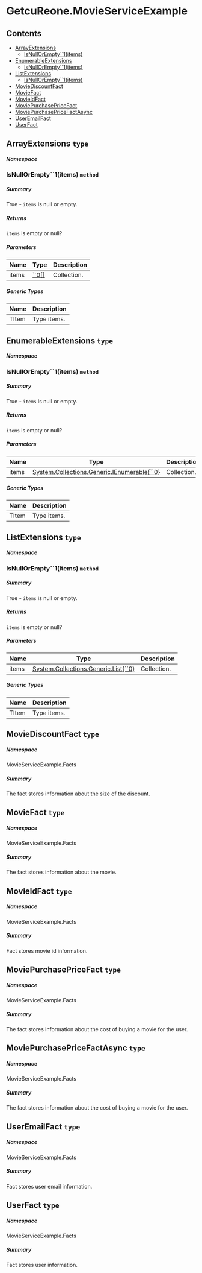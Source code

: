 <a name='assembly'></a>
# GetcuReone.MovieServiceExample

## Contents

- [ArrayExtensions](#T--ArrayExtensions '.ArrayExtensions')
  - [IsNullOrEmpty\`\`1(items)](#M-ArrayExtensions-IsNullOrEmpty``1-``0[]- 'ArrayExtensions.IsNullOrEmpty``1(``0[])')
- [EnumerableExtensions](#T--EnumerableExtensions '.EnumerableExtensions')
  - [IsNullOrEmpty\`\`1(items)](#M-EnumerableExtensions-IsNullOrEmpty``1-System-Collections-Generic-IEnumerable{``0}- 'EnumerableExtensions.IsNullOrEmpty``1(System.Collections.Generic.IEnumerable{``0})')
- [ListExtensions](#T--ListExtensions '.ListExtensions')
  - [IsNullOrEmpty\`\`1(items)](#M-ListExtensions-IsNullOrEmpty``1-System-Collections-Generic-List{``0}- 'ListExtensions.IsNullOrEmpty``1(System.Collections.Generic.List{``0})')
- [MovieDiscountFact](#T-MovieServiceExample-Facts-MovieDiscountFact 'MovieServiceExample.Facts.MovieDiscountFact')
- [MovieFact](#T-MovieServiceExample-Facts-MovieFact 'MovieServiceExample.Facts.MovieFact')
- [MovieIdFact](#T-MovieServiceExample-Facts-MovieIdFact 'MovieServiceExample.Facts.MovieIdFact')
- [MoviePurchasePriceFact](#T-MovieServiceExample-Facts-MoviePurchasePriceFact 'MovieServiceExample.Facts.MoviePurchasePriceFact')
- [MoviePurchasePriceFactAsync](#T-MovieServiceExample-Facts-MoviePurchasePriceFactAsync 'MovieServiceExample.Facts.MoviePurchasePriceFactAsync')
- [UserEmailFact](#T-MovieServiceExample-Facts-UserEmailFact 'MovieServiceExample.Facts.UserEmailFact')
- [UserFact](#T-MovieServiceExample-Facts-UserFact 'MovieServiceExample.Facts.UserFact')

<a name='T--ArrayExtensions'></a>
## ArrayExtensions `type`

##### Namespace



<a name='M-ArrayExtensions-IsNullOrEmpty``1-``0[]-'></a>
### IsNullOrEmpty\`\`1(items) `method`

##### Summary

True - `items` is null or empty.

##### Returns

`items` is empty or null?

##### Parameters

| Name | Type | Description |
| ---- | ---- | ----------- |
| items | [\`\`0[]](#T-``0[] '``0[]') | Collection. |

##### Generic Types

| Name | Description |
| ---- | ----------- |
| TItem | Type items. |

<a name='T--EnumerableExtensions'></a>
## EnumerableExtensions `type`

##### Namespace



<a name='M-EnumerableExtensions-IsNullOrEmpty``1-System-Collections-Generic-IEnumerable{``0}-'></a>
### IsNullOrEmpty\`\`1(items) `method`

##### Summary

True - `items` is null or empty.

##### Returns

`items` is empty or null?

##### Parameters

| Name | Type | Description |
| ---- | ---- | ----------- |
| items | [System.Collections.Generic.IEnumerable{\`\`0}](http://msdn.microsoft.com/query/dev14.query?appId=Dev14IDEF1&l=EN-US&k=k:System.Collections.Generic.IEnumerable 'System.Collections.Generic.IEnumerable{``0}') | Collection. |

##### Generic Types

| Name | Description |
| ---- | ----------- |
| TItem | Type items. |

<a name='T--ListExtensions'></a>
## ListExtensions `type`

##### Namespace



<a name='M-ListExtensions-IsNullOrEmpty``1-System-Collections-Generic-List{``0}-'></a>
### IsNullOrEmpty\`\`1(items) `method`

##### Summary

True - `items` is null or empty.

##### Returns

`items` is empty or null?

##### Parameters

| Name | Type | Description |
| ---- | ---- | ----------- |
| items | [System.Collections.Generic.List{\`\`0}](http://msdn.microsoft.com/query/dev14.query?appId=Dev14IDEF1&l=EN-US&k=k:System.Collections.Generic.List 'System.Collections.Generic.List{``0}') | Collection. |

##### Generic Types

| Name | Description |
| ---- | ----------- |
| TItem | Type items. |

<a name='T-MovieServiceExample-Facts-MovieDiscountFact'></a>
## MovieDiscountFact `type`

##### Namespace

MovieServiceExample.Facts

##### Summary

The fact stores information about the size of the discount.

<a name='T-MovieServiceExample-Facts-MovieFact'></a>
## MovieFact `type`

##### Namespace

MovieServiceExample.Facts

##### Summary

The fact stores information about the movie.

<a name='T-MovieServiceExample-Facts-MovieIdFact'></a>
## MovieIdFact `type`

##### Namespace

MovieServiceExample.Facts

##### Summary

Fact stores movie id information.

<a name='T-MovieServiceExample-Facts-MoviePurchasePriceFact'></a>
## MoviePurchasePriceFact `type`

##### Namespace

MovieServiceExample.Facts

##### Summary

The fact stores information about the cost of buying a movie for the user.

<a name='T-MovieServiceExample-Facts-MoviePurchasePriceFactAsync'></a>
## MoviePurchasePriceFactAsync `type`

##### Namespace

MovieServiceExample.Facts

##### Summary

The fact stores information about the cost of buying a movie for the user.

<a name='T-MovieServiceExample-Facts-UserEmailFact'></a>
## UserEmailFact `type`

##### Namespace

MovieServiceExample.Facts

##### Summary

Fact stores user email information.

<a name='T-MovieServiceExample-Facts-UserFact'></a>
## UserFact `type`

##### Namespace

MovieServiceExample.Facts

##### Summary

Fact stores user information.
